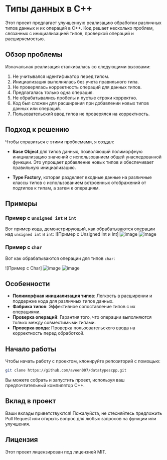 # Типы данных в C++

Этот проект предлагает улучшенную реализацию обработки различных типов данных и их операций в C++. Код решает несколько проблем, связанных с инициализацией типов, проверкой операций и расширяемостью.

## Обзор проблемы

Изначальная реализация сталкивалась со следующими вызовами:

1. Не учитывался идентификатор перед типом.
2. Инициализация выполнялась без учета правильного типа.
3. Не проверялась корректность операций для данных типов.
4. Предлагалась только одна операция.
5. Не обрабатывались пробелы и пустые строки корректно.
6. Код был сложен для расширения при добавлении новых типов данных или операций.
7. Пользовательский ввод типов не проверялся на корректность.

## Подход к решению

Чтобы справиться с этими проблемами, я создал:

- **Base Object** для типов данных, позволяющий полиморфную инициализацию значений с использованием общей унаследованной функции. Это упрощает добавление новых типов и обеспечивает правильную инициализацию.

- **Type Factory**, которая разделяет входные данные на различные классы типов с использованием встроенных отображений от подтипов к типам, а затем к операциям.

## Примеры

### Пример с `unsigned int` и `int`

Вот пример кода, демонстрирующий, как обрабатываются операции над `unsigned int` и `int`:
![Пример с Unsigned Int и Int]
![image](https://github.com/user-attachments/assets/c61551fe-4d4b-4d3f-b433-e04ce980929d)
![image](https://github.com/user-attachments/assets/e0c7c452-e3a0-48e7-8927-87ff98e8bb9b)




### Пример с `char`

Вот как обрабатываются операции для типов `char`:

![Пример с Char]
![image](https://github.com/user-attachments/assets/fe315892-3e69-43da-aa34-f4015b52e075)
![image](https://github.com/user-attachments/assets/c582f413-74fb-4671-bd4a-e2b63e7a5c72)



## Особенности

- **Полиморфная инициализация типов**: Легкость в расширении и поддержке кода для различных типов данных.
- **Фабрика типов**: Эффективное сопоставление типов с их операциями.
- **Проверка операций**: Гарантия того, что операции выполняются только между совместимыми типами.
- **Проверка ввода**: Проверка пользовательского ввода на корректность перед обработкой.

## Начало работы

Чтобы начать работу с проектом, клонируйте репозиторий с помощью:

```bash
git clone https://github.com/aveen007/datatypescpp.git
```

Вы можете собрать и запустить проект, используя ваш предпочтительный компилятор C++.

## Вклад в проект

Ваши вклады приветствуются! Пожалуйста, не стесняйтесь предложить Pull Request или открыть вопрос для любых запросов на функции или улучшения.

## Лицензия

Этот проект лицензирован под лицензией MIT.
